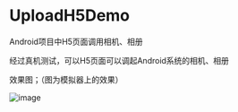 # UploadH5Demo
Android项目中H5页面调用相机、相册

经过真机测试，可以H5页面可以调起Android系统的相机、相册

效果图；（图为模拟器上的效果）

![image](https://github.com/xufei5789651/UploadH5Demo/blob/master/screenshot/1.gif) 
